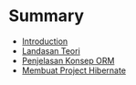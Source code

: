 # Summary

* [Introduction](README.md)
* [Landasan Teori](01-landasan-teori.md)
* [Penjelasan Konsep ORM](02-penjelasan-konsep-orm.md)
* [Membuat Project Hibernate](03-membuat-project-hibernate.md)


